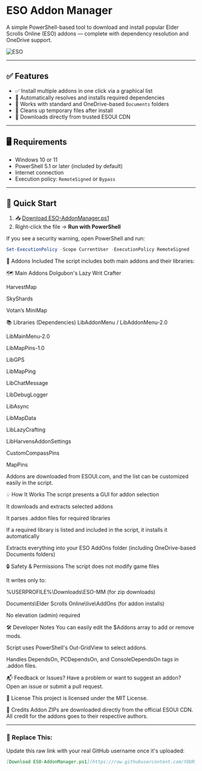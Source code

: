 # ESO Addon Manager

A simple PowerShell-based tool to download and install popular Elder Scrolls Online (ESO) addons — complete with dependency resolution and OneDrive support.

![ESO](https://img.shields.io/badge/Game-Elder%20Scrolls%20Online-blue?logo=windows)

---

## ✅ Features

- ✅ Install multiple addons in one click via a graphical list
- 🔁 Automatically resolves and installs required dependencies
- 💾 Works with standard and OneDrive-based `Documents` folders
- 🧼 Cleans up temporary files after install
- 🎯 Downloads directly from trusted ESOUI CDN

---

## 🖥 Requirements

- Windows 10 or 11
- PowerShell 5.1 or later (included by default)
- Internet connection
- Execution policy: `RemoteSigned` or `Bypass`

---

## 🚀 Quick Start

1. 📥 [Download ESO-AddonManager.ps1](https://raw.githubusercontent.com/YOUR_USERNAME/ESO-Addon-Manager/main/ESO-AddonManager.ps1)
2. Right-click the file → **Run with PowerShell**

If you see a security warning, open PowerShell and run:

```powershell
Set-ExecutionPolicy -Scope CurrentUser -ExecutionPolicy RemoteSigned
```



🧩 Addons Included
The script includes both main addons and their libraries:

🗺 Main Addons
Dolgubon's Lazy Writ Crafter

HarvestMap

SkyShards

Votan’s MiniMap

📚 Libraries (Dependencies)
LibAddonMenu / LibAddonMenu-2.0

LibMainMenu-2.0

LibMapPins-1.0

LibGPS

LibMapPing

LibChatMessage

LibDebugLogger

LibAsync

LibMapData

LibLazyCrafting

LibHarvensAddonSettings

CustomCompassPins

MapPins

Addons are downloaded from ESOUI.com, and the list can be customized easily in the script.

💡 How It Works
The script presents a GUI for addon selection

It downloads and extracts selected addons

It parses .addon files for required libraries

If a required library is listed and included in the script, it installs it automatically

Extracts everything into your ESO AddOns folder (including OneDrive-based Documents folders)

🔒 Safety & Permissions
The script does not modify game files

It writes only to:

%USERPROFILE%\Downloads\ESO-MM (for zip downloads)

Documents\Elder Scrolls Online\live\AddOns (for addon installs)

No elevation (admin) required

🛠 Developer Notes
You can easily edit the $Addons array to add or remove mods.

Script uses PowerShell's Out-GridView to select addons.

Handles DependsOn, PCDependsOn, and ConsoleDependsOn tags in .addon files.

📬 Feedback or Issues?
Have a problem or want to suggest an addon? Open an issue or submit a pull request.

📄 License
This project is licensed under the MIT License.

🙌 Credits
Addon ZIPs are downloaded directly from the official ESOUI CDN.
All credit for the addons goes to their respective authors.


---

### 📌 Replace This:

Update this raw link with your real GitHub username once it's uploaded:

```md
[Download ESO-AddonManager.ps1](https://raw.githubusercontent.com/YOUR_USERNAME/ESO-Addon-Manager/main/ESO-AddonManager.ps1)
